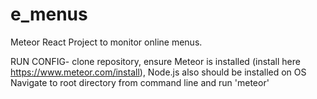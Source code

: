 # e_menus
Meteor React Project to monitor online menus.

RUN CONFIG- clone repository, ensure Meteor is installed (install here https://www.meteor.com/install), Node.js also should be installed on OS Navigate to root directory from command line and run 'meteor'
